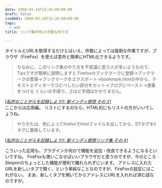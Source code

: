 ```yaml
---
date: 2008-03-16T13:26:06+09:00
draft: false
iso8601: 2008-03-16T13:26:06+09:00
tags:
  - web
title: リンク集HTMLの手軽な作り方

---
```


タイトルとURLを取得するだけとはいえ、件数によっては面倒な作業ですが、ブラウザ（FireFox）を使えば意外と簡単にHTML化できるようです。

<blockquote cite="http://kazuyomugi.cocolog-nifty.com/private/2008/03/post_9ee4.html" title="Source: 私的なことがらを記録しよう!!: 新インディ感想 その３; Accessed Date: 3/14/2008" class="blockquote">
ちなみに、このリンク集のやり方を不思議に思う人が多いようなので、Tipsですが簡単に説明しますと
Firefoxのブックマークに登録→ブックマークの管理→ブックマークをエクスポート→bookmark.htmlの中から、テキストエディターでコピペしたい部分をカット→ブログにペースト→連番をつける
くらいの手順で、さほど手間はかかりません。
</blockquote>

<div class="cite"> [<cite><a href="http://kazuyomugi.cocolog-nifty.com/private/2008/03/post_9ee4.html">私的なことがらを記録しよう!!: 新インディ感想 その３</a></cite>] </div>
ここからは応用編。
リストにするのなら、HTML的にもリストの方がいいでしょうね。

<blockquote cite="http://kazuyomugi.cocolog-nifty.com/private/2008/03/post_637e.html" title="Source: 私的なことがらを記録しよう!!: 新インディ感想リンク集 その４; Accessed Date: 3/14/2008" class="blockquote">
やりかたは、例によってfirefoxでhtmlファイルを出してから、DTタグをliタグに置換しています。
</blockquote>
<div class="cite"> [<cite><a href="http://kazuyomugi.cocolog-nifty.com/private/2008/03/post_637e.html">私的なことがらを記録しよう!!: 新インディ感想リンク集 その４</a></cite>] </div>

こういった応用も、プラグインか何かで機能を追加・改良できるようになるといいですね。
FireFoxも使いこなせばいいブラウザだと思うのですが、今のところSleipnirのちょっとした機能が便利で離れられずにいます。
アドレスに入れたURLを新しいタブで開く、という単純なことなのですが、FireFoxの設定にはこれがない。
まあ、新しくタブを開いてからアドレスにURLを入れれば済む話なのですが&#133;。
